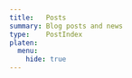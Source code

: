 ```yaml
---
title:   Posts
summary: Blog posts and news
type:    PostIndex
platen:
  menu:
    hide: true
---
```

